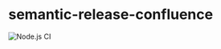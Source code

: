 # semantic-release-confluence

![Node.js CI](https://github.com/michaelmccord/semantic-release-confluence/workflows/Node.js%20CI/badge.svg)

